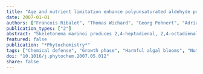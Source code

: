 ```yaml
---
title: "Age and nutrient limitation enhance polyunsaturated aldehyde production in marine diatoms"
date: 2007-01-01
authors: ["Francois Ribalet", "Thomas Wichard", "Georg Pohnert", "Adrianna Ianora", "Antonio Miralto", "Raffaella Casotti"]
publication_types: ["2"]
abstract: "Skeletonema marinoi produces 2,4-heptadienal, 2,4-octadienal, and 2,4,7-octatrienal, the latter only in traces. In nutrient-replete cultures, the production of potentially defensive polyunsaturated aldehydes (PUA) increases from the exponential to the stationary phase of growth from 1.2 fmol cell-1(±0.4 fmol cell-1SD) to 4.2 fmol cell-1(±1.0 fmol cell-1SD), with 2,4-heptadienal as the dominant aldehyde. The plasticity of PUA production with age of the culture supports the hypothesis of a direct link between toxin production and cell physiological state. N- and P-limited cells in stationary phase produced 1.4 and 1.8 fold higher amounts of PUA than control cultures and 10.7 and 4.6 times higher PUAs when compared to their own exponential growth phase, respectively. The increase in PUA production in the nutrient-limited cultures was not paralleled by an increase in the total amount of precursor fatty acids indicating that physiological stress might trigger an enhanced expression or activity of the enzymes responsible for PUA production, i.e. chemical defense increase in aged and nutrient-stressed diatoms. If this holds true during blooms, grazers feeding at the end of a bloom would be more affected than early-bloom grazers."
featured: false
publication: "*Phytochemistry*"
tags: ["Chemical defense", "Growth phase", "Harmful algal blooms", "Nutrient limitation", "Polyunsaturated fatty acids", "Skeletonema"]
doi: "10.1016/j.phytochem.2007.05.012"
share: false
---
```



